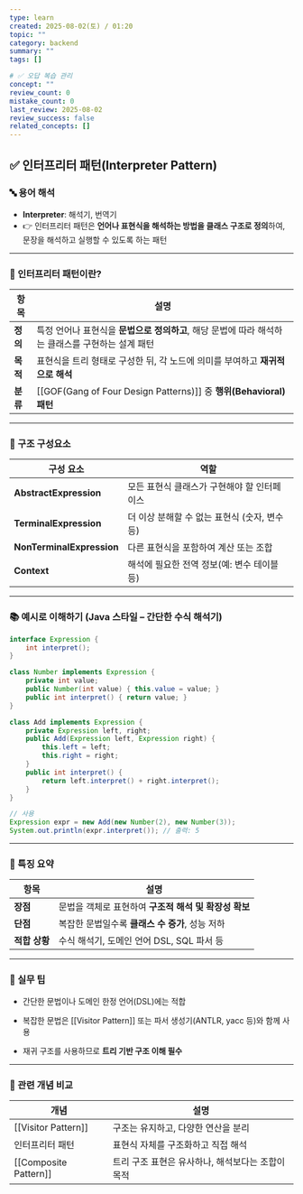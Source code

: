 ```yaml
---
type: learn
created: 2025-08-02(토) / 01:20
topic: ""
category: backend
summary: ""
tags: []

# ✅ 오답 복습 관리
concept: ""
review_count: 0
mistake_count: 0
last_review: 2025-08-02
review_success: false
related_concepts: []
---
```


## ✅ 인터프리터 패턴(Interpreter Pattern)

### 🔤 용어 해석

- **Interpreter**: 해석기, 번역기
- 👉 인터프리터 패턴은 **언어나 표현식을 해석하는 방법을 클래스 구조로 정의**하여, 문장을 해석하고 실행할 수 있도록 하는 패턴

---

### 🧩 인터프리터 패턴이란?

| 항목 | 설명 |
|------|------|
| **정의** | 특정 언어나 표현식을 **문법으로 정의하고**, 해당 문법에 따라 해석하는 클래스를 구현하는 설계 패턴 |
| **목적** | 표현식을 트리 형태로 구성한 뒤, 각 노드에 의미를 부여하고 **재귀적으로 해석** |
| **분류** | [[GOF(Gang of Four Design Patterns)]] 중 **행위(Behavioral) 패턴**

---

### 🧱 구조 구성요소

| 구성 요소 | 역할 |
|-----------|------|
| **AbstractExpression** | 모든 표현식 클래스가 구현해야 할 인터페이스 |
| **TerminalExpression** | 더 이상 분해할 수 없는 표현식 (숫자, 변수 등) |
| **NonTerminalExpression** | 다른 표현식을 포함하여 계산 또는 조합 |
| **Context** | 해석에 필요한 전역 정보(예: 변수 테이블 등)

---

### 📚 예시로 이해하기 (Java 스타일 – 간단한 수식 해석기)

```java
interface Expression {
    int interpret();
}

class Number implements Expression {
    private int value;
    public Number(int value) { this.value = value; }
    public int interpret() { return value; }
}

class Add implements Expression {
    private Expression left, right;
    public Add(Expression left, Expression right) {
        this.left = left;
        this.right = right;
    }
    public int interpret() {
        return left.interpret() + right.interpret();
    }
}

// 사용
Expression expr = new Add(new Number(2), new Number(3));
System.out.println(expr.interpret()); // 출력: 5
````

---

### 🧠 특징 요약

|항목|설명|
|---|---|
|**장점**|문법을 객체로 표현하여 **구조적 해석 및 확장성 확보**|
|**단점**|복잡한 문법일수록 **클래스 수 증가**, 성능 저하|
|**적합 상황**|수식 해석기, 도메인 언어 DSL, SQL 파서 등|

---

### 🎯 실무 팁

- 간단한 문법이나 도메인 한정 언어(DSL)에는 적합
    
- 복잡한 문법은 [[Visitor Pattern]] 또는 파서 생성기(ANTLR, yacc 등)와 함께 사용
    
- 재귀 구조를 사용하므로 **트리 기반 구조 이해 필수**
    

---

### 🧩 관련 개념 비교

|개념|설명|
|---|---|
|[[Visitor Pattern]]|구조는 유지하고, 다양한 연산을 분리|
|인터프리터 패턴|표현식 자체를 구조화하고 직접 해석|
|[[Composite Pattern]]|트리 구조 표현은 유사하나, 해석보다는 조합이 목적|